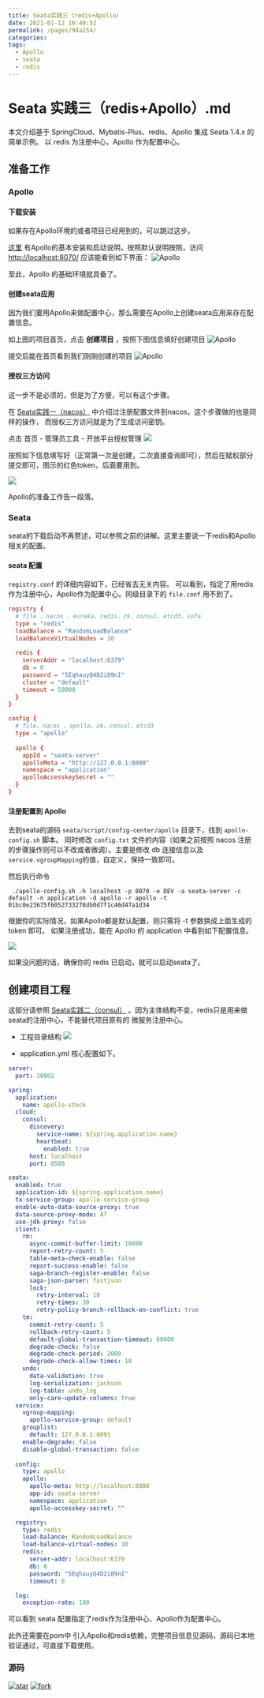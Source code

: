 ```yaml
---
title: Seata实践三（redis+Apollo）
date: 2021-01-12 16:40:52
permalink: /pages/94a254/
categories:
tags:
  - Apollo
  - seata
  - redis
---
```



# Seata 实践三（redis+Apollo）.md

本文介绍基于 SpringCloud、Mybatis-Plus、redis、Apollo 集成 Seata 1.4.x 的简单示例。
以 redis 为注册中心，Apollo 作为配置中心。

<!-- more -->

## 准备工作

### Apollo 

#### 下载安装
如果存在Apollo环境的或者项目已经用到的，可以跳过这步。

[这里](https://github.com/nobodyiam/apollo-build-scripts) 
有Apollo的基本安装和启动说明，按照默认说明按照，访问 [http://localhost:8070/](http://localhost:8070/)
应该能看到如下界面：
![Apollo](https://cdn.jsdelivr.net/gh/yxw839841231/images/studying-icu/20210112164828.png)

至此，Apollo 的基础环境就具备了。

#### 创建seata应用

因为我们要用Apollo来做配置中心，那么需要在Apollo上创建seata应用来存在配置信息。

如上图的项目首页，点击 **创建项目** ，按照下图信息填好创建项目
![Apollo](https://cdn.jsdelivr.net/gh/yxw839841231/images/studying-icu/20210112165452.png)

提交后能在首页看到我们刚刚创建的项目
![Apollo](https://cdn.jsdelivr.net/gh/yxw839841231/images/studying-icu/20210112165600.png)

#### 授权三方访问

这一步不是必须的，但是为了方便，可以有这个步骤。

在 [Seata实践一（nacos）](/pages/611192/) 中介绍过注册配置文件到nacos，这个步骤做的也是同样的操作，
而授权三方访问就是为了生成访问密钥。

点击 首页 - 管理员工具 - 开放平台授权管理 
![](https://cdn.jsdelivr.net/gh/yxw839841231/images/studying-icu/20210112165915.png)

按照如下信息填写好（正常第一次是创建，二次直接查询即可），然后在赋权部分提交即可，图示的红色token，后面要用到。

![](https://cdn.jsdelivr.net/gh/yxw839841231/images/studying-icu/20210112170242.png)

Apollo的准备工作告一段落。

### Seata

seata的下载启动不再赘述，可以参照之前的讲解。这里主要说一下redis和Apollo相关的配置。

#### seata 配置

`registry.conf` 的详细内容如下，已经省去无关内容。
可以看到，指定了用redis作为注册中心，Apollo作为配置中心。同级目录下的 `file.conf` 用不到了。

```conf
registry {
  # file 、nacos 、eureka、redis、zk、consul、etcd3、sofa
  type = "redis"
  loadBalance = "RandomLoadBalance"
  loadBalanceVirtualNodes = 10
  
  redis {
    serverAddr = "localhost:6379"
    db = 0
    password = "5EqhauyQ4D2i89nI"
    cluster = "default"
    timeout = 50000
  }
}

config {
  # file、nacos 、apollo、zk、consul、etcd3
  type = "apollo"
 
  apollo {
    appId = "seata-server"
    apolloMeta = "http://127.0.0.1:8080"
    namespace = "application"
    apolloAccesskeySecret = ""
  }
}
```

#### 注册配置到 Apollo

去到seata的源码 `seata/script/config-center/apollo` 目录下，找到 `apollo-config.sh` 脚本。
同时修改   `config.txt` 文件的内容（如果之前按照 nacos 注册的步骤操作则可以不改或者微调）。主要是修改 db 连接信息以及
`service.vgroupMapping`的值，自定义，保持一致即可。

然后执行命令
``` shell
 ./apollo-config.sh -h localhost -p 8070 -e DEV -a seata-server -c default -n application -d apollo -r apollo -t 01bc0e23675f6052733278db0d7f1c46d47a1d34

```
根据你的实际情况，如果Apollo都是默认配置，则只需将 -t 参数换成上面生成的 token 即可。
如果注册成功，能在 Apollo 的 application 中看到如下配置信息。

![](https://cdn.jsdelivr.net/gh/yxw839841231/images/studying-icu/20210112171549.png)

如果没问题的话，确保你的 redis 已启动，就可以启动seata了。

## 创建项目工程

这部分请参照 [Seata实践二（consul）](/pages/254d67/) 。因为主体结构不变，redis只是用来做seata的注册中心，不能替代项目原有的
微服务注册中心。

- 工程目录结构
  ![](https://cdn.jsdelivr.net/gh/yxw839841231/images/studying-icu/20210112172008.png)
  
- application.yml 核心配置如下。
```yaml
server:
  port: 30002

spring:
  application:
    name: apollo-stock
  cloud:
    consul:
      discovery:
        service-name: ${spring.application.name}
        heartbeat:
          enabled: true
      host: localhost
      port: 8500

seata:
  enabled: true
  application-id: ${spring.application.name}
  tx-service-group: apollo-service-group
  enable-auto-data-source-proxy: true
  data-source-proxy-mode: AT
  use-jdk-proxy: false
  client:
    rm:
      async-commit-buffer-limit: 10000
      report-retry-count: 5
      table-meta-check-enable: false
      report-success-enable: false
      saga-branch-register-enable: false
      saga-json-parser: fastjson
      lock:
        retry-interval: 10
        retry-times: 30
        retry-policy-branch-rollback-on-conflict: true
    tm:
      commit-retry-count: 5
      rollback-retry-count: 5
      default-global-transaction-timeout: 60000
      degrade-check: false
      degrade-check-period: 2000
      degrade-check-allow-times: 10
    undo:
      data-validation: true
      log-serialization: jackson
      log-table: undo_log
      only-care-update-columns: true
  service:
    vgroup-mapping:
      apollo-service-group: default
    grouplist:
      default: 127.0.0.1:8091
    enable-degrade: false
    disable-global-transaction: false
 
  config:
    type: apollo
    apollo:
      apollo-meta: http://localhost:8080
      app-id: seata-server
      namespace: application
      apollo-accesskey-secret: ""

  registry:
    type: redis
    load-balance: RandomLoadBalance
    load-balance-virtual-nodes: 10
    redis:
      server-addr: localhost:6379
      db: 0
      password: "5EqhauyQ4D2i89nI"
      timeout: 0

  log:
    exception-rate: 100


```
可以看到 seata 配置指定了redis作为注册中心、Apollo作为配置中心。

此外还需要在pom中 引入Apollo和redis依赖，完整项目信息见源码，源码已本地验证通过，可直接下载使用。



### 源码

[![star](https://gitee.com/zjoin/seata-study/badge/star.svg?theme=white)](https://gitee.com/zjoin/seata-study/stargazers) [![fork](https://gitee.com/zjoin/seata-study/badge/fork.svg?theme=white)](https://gitee.com/zjoin/seata-study/members)


<Vssue  />


















